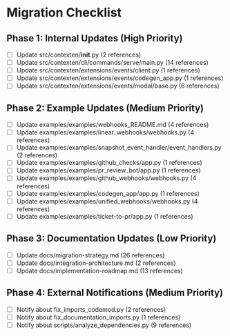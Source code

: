 # Migration Checklist

## Phase 1: Internal Updates (High Priority)
- [ ] Update src/contexten/__init__.py (2 references)
- [ ] Update src/contexten/cli/commands/serve/main.py (14 references)
- [ ] Update src/contexten/extensions/events/client.py (1 references)
- [ ] Update src/contexten/extensions/events/codegen_app.py (1 references)
- [ ] Update src/contexten/extensions/events/modal/base.py (6 references)

## Phase 2: Example Updates (Medium Priority)
- [ ] Update examples/examples/webhooks_README.md (4 references)
- [ ] Update examples/examples/linear_webhooks/webhooks.py (4 references)
- [ ] Update examples/examples/snapshot_event_handler/event_handlers.py (2 references)
- [ ] Update examples/examples/github_checks/app.py (1 references)
- [ ] Update examples/examples/pr_review_bot/app.py (1 references)
- [ ] Update examples/examples/github_webhooks/webhooks.py (4 references)
- [ ] Update examples/examples/codegen_app/app.py (1 references)
- [ ] Update examples/examples/unified_webhooks/webhooks.py (4 references)
- [ ] Update examples/examples/ticket-to-pr/app.py (1 references)

## Phase 3: Documentation Updates (Low Priority)
- [ ] Update docs/migration-strategy.md (26 references)
- [ ] Update docs/integration-architecture.md (2 references)
- [ ] Update docs/implementation-roadmap.md (13 references)

## Phase 4: External Notifications (Medium Priority)
- [ ] Notify about fix_imports_codemod.py (2 references)
- [ ] Notify about fix_documentation_imports.py (1 references)
- [ ] Notify about scripts/analyze_dependencies.py (9 references)
